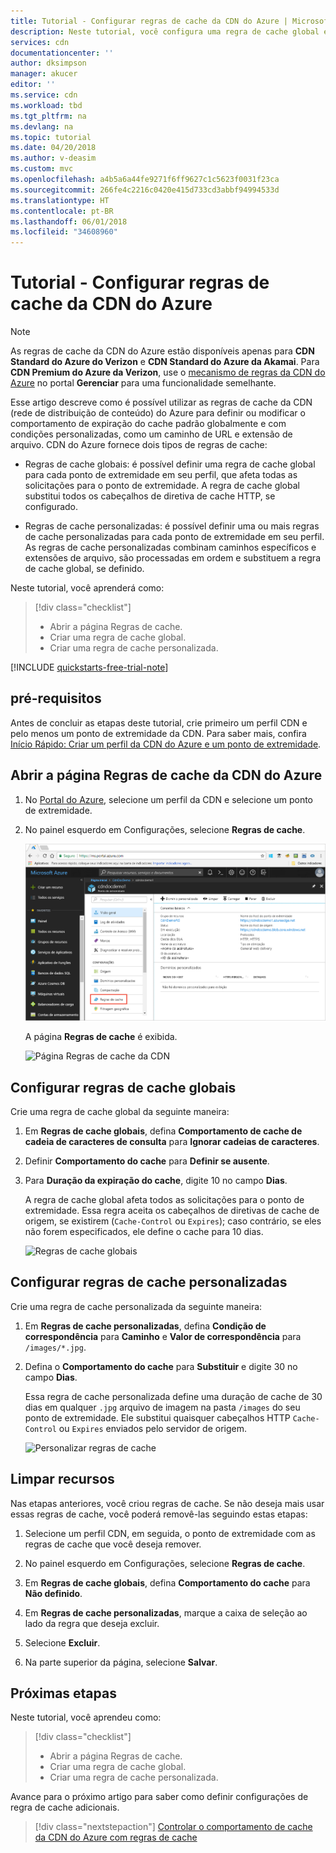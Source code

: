 ```yaml
---
title: Tutorial - Configurar regras de cache da CDN do Azure | Microsoft Docs
description: Neste tutorial, você configura uma regra de cache global e uma regra de cache personalizada da CDN do Azure.
services: cdn
documentationcenter: ''
author: dksimpson
manager: akucer
editor: ''
ms.service: cdn
ms.workload: tbd
ms.tgt_pltfrm: na
ms.devlang: na
ms.topic: tutorial
ms.date: 04/20/2018
ms.author: v-deasim
ms.custom: mvc
ms.openlocfilehash: a4b5a6a44fe9271f6ff9627c1c5623f0031f23ca
ms.sourcegitcommit: 266fe4c2216c0420e415d733cd3abbf94994533d
ms.translationtype: HT
ms.contentlocale: pt-BR
ms.lasthandoff: 06/01/2018
ms.locfileid: "34608960"
---
```

# <a name="tutorial-set-azure-cdn-caching-rules"></a>Tutorial - Configurar regras de cache da CDN do Azure

> [!NOTE] 
> As regras de cache da CDN do Azure estão disponíveis apenas para **CDN Standard do Azure do Verizon** e **CDN Standard do Azure da Akamai**. Para **CDN Premium do Azure da Verizon**, use o [mecanismo de regras da CDN do Azure](cdn-rules-engine.md) no portal **Gerenciar** para uma funcionalidade semelhante.
 

Esse artigo descreve como é possível utilizar as regras de cache da CDN (rede de distribuição de conteúdo) do Azure para definir ou modificar o comportamento de expiração do cache padrão globalmente e com condições personalizadas, como um caminho de URL e extensão de arquivo. CDN do Azure fornece dois tipos de regras de cache:
- Regras de cache globais: é possível definir uma regra de cache global para cada ponto de extremidade em seu perfil, que afeta todas as solicitações para o ponto de extremidade. A regra de cache global substitui todos os cabeçalhos de diretiva de cache HTTP, se configurado.

- Regras de cache personalizadas: é possível definir uma ou mais regras de cache personalizadas para cada ponto de extremidade em seu perfil. As regras de cache personalizadas combinam caminhos específicos e extensões de arquivo, são processadas em ordem e substituem a regra de cache global, se definido. 

Neste tutorial, você aprenderá como:
> [!div class="checklist"]
> - Abrir a página Regras de cache.
> - Criar uma regra de cache global.
> - Criar uma regra de cache personalizada.

[!INCLUDE [quickstarts-free-trial-note](../../includes/quickstarts-free-trial-note.md)]

## <a name="prerequisites"></a>pré-requisitos

Antes de concluir as etapas deste tutorial, crie primeiro um perfil CDN e pelo menos um ponto de extremidade da CDN. Para saber mais, confira [Início Rápido: Criar um perfil da CDN do Azure e um ponto de extremidade](cdn-create-new-endpoint.md).

## <a name="open-the-azure-cdn-caching-rules-page"></a>Abrir a página Regras de cache da CDN do Azure

1. No [Portal do Azure](https://portal.azure.com), selecione um perfil da CDN e selecione um ponto de extremidade.

2. No painel esquerdo em Configurações, selecione **Regras de cache**.

   ![Botão de regras de cache da CDN](./media/cdn-caching-rules/cdn-caching-rules-btn.png)

   A página **Regras de cache** é exibida.

   ![Página Regras de cache da CDN](./media/cdn-caching-rules/cdn-caching-rules-page.png)


## <a name="set-global-caching-rules"></a>Configurar regras de cache globais

Crie uma regra de cache global da seguinte maneira:

1. Em **Regras de cache globais**, defina **Comportamento de cache de cadeia de caracteres de consulta** para **Ignorar cadeias de caracteres**.

2. Definir **Comportamento do cache** para **Definir se ausente**.
       
3. Para **Duração da expiração do cache**, digite 10 no campo **Dias**.

    A regra de cache global afeta todos as solicitações para o ponto de extremidade. Essa regra aceita os cabeçalhos de diretivas de cache de origem, se existirem (`Cache-Control` ou `Expires`); caso contrário, se eles não forem especificados, ele define o cache para 10 dias. 

    ![Regras de cache globais](./media/cdn-caching-rules/cdn-global-caching-rules.png)

## <a name="set-custom-caching-rules"></a>Configurar regras de cache personalizadas

Crie uma regra de cache personalizada da seguinte maneira:

1. Em **Regras de cache personalizadas**, defina **Condição de correspondência** para **Caminho** e **Valor de correspondência** para `/images/*.jpg`.
    
2. Defina o **Comportamento do cache** para **Substituir** e digite 30 no campo **Dias**.
       
    Essa regra de cache personalizada define uma duração de cache de 30 dias em qualquer `.jpg` arquivo de imagem na pasta `/images` do seu ponto de extremidade. Ele substitui quaisquer cabeçalhos HTTP `Cache-Control` ou `Expires` enviados pelo servidor de origem.

    ![Personalizar regras de cache](./media/cdn-caching-rules/cdn-custom-caching-rules.png)

    
## <a name="clean-up-resources"></a>Limpar recursos

Nas etapas anteriores, você criou regras de cache. Se não deseja mais usar essas regras de cache, você poderá removê-las seguindo estas etapas:
 
1. Selecione um perfil CDN, em seguida, o ponto de extremidade com as regras de cache que você deseja remover.

2. No painel esquerdo em Configurações, selecione **Regras de cache**.

3. Em **Regras de cache globais**, defina **Comportamento do cache** para **Não definido**.
 
4. Em **Regras de cache personalizadas**, marque a caixa de seleção ao lado da regra que deseja excluir.

5. Selecione **Excluir**.

6. Na parte superior da página, selecione **Salvar**.


## <a name="next-steps"></a>Próximas etapas

Neste tutorial, você aprendeu como:

> [!div class="checklist"]
> - Abrir a página Regras de cache.
> - Criar uma regra de cache global.
> - Criar uma regra de cache personalizada.

Avance para o próximo artigo para saber como definir configurações de regra de cache adicionais.

> [!div class="nextstepaction"]
> [Controlar o comportamento de cache da CDN do Azure com regras de cache](cdn-caching-rules.md)



